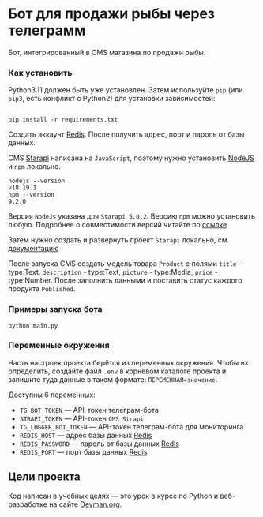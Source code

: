 # Бот для продажи рыбы через телеграмм
Бот, интегрированный в CMS магазина по продажи рыбы.


### Как установить

Python3.11 должен быть уже установлен. Затем используйте `pip` (или `pip3`, есть конфликт с Python2) для установки зависимостей:

```

pip install -r requirements.txt

```

Создать аккаунт [Redis](https://redis.io/). После получить адрес, порт и пароль от базы данных. 

CMS [Starapi](https://github.com/strapi/strapi?tab=readme-ov-file#-installation) написана на `JavaScript`, поэтому нужно 
установить [NodeJS](https://nodejs.org/en/) и `npm` локально.
```
nodejs --version
v18.19.1
npm --version
9.2.0
```
Версия `NodeJs` указана для `Starapi 5.0.2`. Версию `npm` можно установить любую. 
Подробнее о совместимости версий читайте по 
[ссылке](https://github.com/strapi/strapi?tab=readme-ov-file#-installation)

Затем нужно создать и развернуть проект `Starapi` локально, см. 
[документацию](https://github.com/strapi/strapi?tab=readme-ov-file#-installation)

После запуска CMS создать модель товара `Product` с полями `title` - type:Text, `description` - type:Text,
`picture` - type:Media, `price` - type:Number. После заполнить данными и поставить статус каждого продукта `Published`.



### Примеры запуска бота

```
python main.py 
```

### Переменные окружения

Часть настроек проекта берётся из переменных окружения. Чтобы их определить, создайте файл `.env` в корневом каталоге проекта и 
запишите туда данные в таком формате: `ПЕРЕМЕННАЯ=значение`.

Доступны 6 переменных:
- `TG_BOT_TOKEN` — API-токен телеграм-бота 
- `STRAPI_TOKEN` — API-токен `CMS Strapi`
- `TG_LOGGER_BOT_TOKEN` — API-токен телеграм-бота для мониторинга
- `REDIS_HOST` — адрес базы данных [Redis](https://redis.io/)
- `REDIS_PASSWORD` — пароль от базы данных [Redis](https://redis.io/)
- `REDIS_PORT` — порт базы данных [Redis](https://redis.io/)


## Цели проекта

Код написан в учебных целях — это урок в курсе по Python и веб-разработке на сайте [Devman.org](https://dvmn.org).
